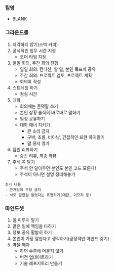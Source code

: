 ### 팀명
- BLANK
### 그라운드룰
1. 지각하지 않기(스벅 커피)
2. 공식적인 업무 시간 지정
   - 코어 타임 지정
3. 일일 회의, 주간 회의 진행
   - 일일 회의: 컨디션, 할 일, 본인 목표치 공유
   - 주간 회의: 프로젝트 검토, 프로젝트 계획
   - 회의록 작성
4. 스트레칭 하기
   - 점심 시간
5. 대화
   - 회의때는 존댓말 쓰기
   - 본인 상황 솔직히 바로바로 말하기
   - 일정 공유하기
   - 대화 매너 지키기
     - 큰 소리 금지
     - 구박, 조롱, 비아냥, 간접적인 표현 하지말기
     - 말 끊지 않기
6. 팀원 리뷰하기
   - 중간 리뷰, 최종 라뷰
7. 주석 꼭 달기
   - 주석 안 달아두면 본인도 본인 코드 모른다!
   - 주석이 아니면 설명 정리해놓기

```
추가 내용
- 근거없이 주장 금지
- 서로 말한걸 들었다는 표현하기(대답, 이모지 등)
```

### 마인드셋
1. 일 미루지 말기
2. 맡은 일에 책임을 다하기
3. 정보 공유 활발히 하기
4. 본인이 가장 잘한다고 생각하기(긍정적인 마인드 갖기)
5. 벽을 깨자
   - 하던 수준에 머물지 않기
   - 버전 업데이트하기
   - 기술 레포지토리 만들기